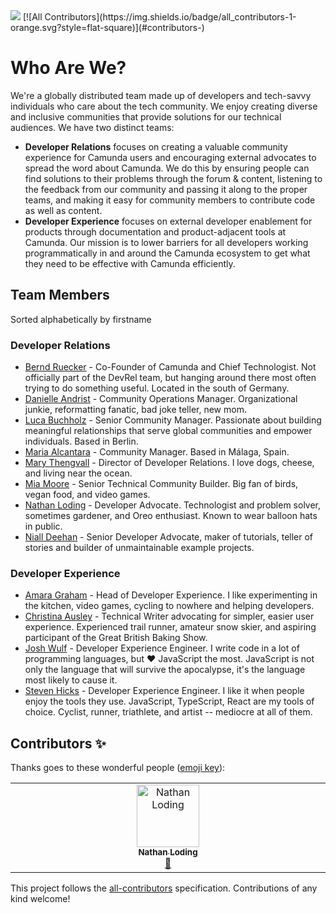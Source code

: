 <img src="https://img.shields.io/badge/Camunda%20DevRel%20Project-Created%20by%20the%20Camunda%20Developer%20Relations%20team-0Ba7B9">
<!-- ALL-CONTRIBUTORS-BADGE:START - Do not remove or modify this section -->
[![All Contributors](https://img.shields.io/badge/all_contributors-1-orange.svg?style=flat-square)](#contributors-)
<!-- ALL-CONTRIBUTORS-BADGE:END -->

# Who Are We?

We're a globally distributed team made up of developers and tech-savvy individuals who care about the tech community. We enjoy creating diverse and inclusive communities that provide solutions for our technical audiences. We have two distinct teams:
* **Developer Relations** focuses on creating a valuable community experience for Camunda users and encouraging external advocates to spread the word about Camunda. We do this by ensuring people can find solutions to their problems through the forum & content, listening to the feedback from our community and passing it along to the proper teams, and making it easy for community members to contribute code as well as content.
* **Developer Experience** focuses on external developer enablement for products through documentation and product-adjacent tools at Camunda. Our mission is to lower barriers for all developers working programmatically in and around the Camunda ecosystem to get what they need to be effective with Camunda efficiently.

## Team Members

Sorted alphabetically by firstname

### Developer Relations
* [Bernd Ruecker](https://github.com/berndruecker) - Co-Founder of Camunda and Chief Technologist. Not officially part of the DevRel team, but hanging around there most often trying to do something useful. Located in the south of Germany.
* [Danielle Andrist](https://www.linkedin.com/in/danielle-andrist/) - Community Operations Manager. Organizational junkie, reformatting fanatic, bad joke teller, new mom. 
* [Luca Buchholz](https://twitter.com/lucaceline_) - Senior Community Manager. Passionate about building meaningful relationships that serve global communities and empower individuals. Based in Berlin.
* [Maria Alcantara](https://twitter.com/maria_alcantara) - Community Manager. Based in Málaga, Spain.
* [Mary Thengvall](https://github.com/mary-grace) - Director of Developer Relations. I love dogs, cheese, and living near the ocean.
* [Mia Moore](https://github.com/xomiamoore) - Senior Technical Community Builder. Big fan of birds, vegan food, and video games.
* [Nathan Loding](https://github.com/nloding) - Developer Advocate. Technologist and problem solver, sometimes gardener, and Oreo enthusiast. Known to wear balloon hats in public.
* [Niall Deehan](https://github.com/NPDeehan) - Senior Developer Advocate, maker of tutorials, teller of stories and builder of unmaintainable example projects.

### Developer Experience

* [Amara Graham](https://github.com/akeller) - Head of Developer Experience. I like experimenting in the kitchen, video games, cycling to nowhere and helping developers.
* [Christina Ausley](https://github.com/christinaausley) - Technical Writer advocating for simpler, easier user experience. Experienced trail runner, amateur snow skier, and aspiring participant of the Great British Baking Show. 
* [Josh Wulf](https://github.com/jwulf) - Developer Experience Engineer. I write code in a lot of programming languages, but ♥️ JavaScript the most. JavaScript is not only the language that will survive the apocalypse, it's the language most likely to cause it.
* [Steven Hicks](https://github.com/pepopowitz) - Developer Experience Engineer. I like it when people enjoy the tools they use. JavaScript, TypeScript, React are my tools of choice. Cyclist, runner, triathlete, and artist -- mediocre at all of them. 

## Contributors ✨

Thanks goes to these wonderful people ([emoji key](https://allcontributors.org/docs/en/emoji-key)):

<!-- ALL-CONTRIBUTORS-LIST:START - Do not remove or modify this section -->
<!-- prettier-ignore-start -->
<!-- markdownlint-disable -->
<table>
  <tbody>
    <tr>
      <td align="center" valign="top" width="14.28%"><a href="http://www.loding.dev/"><img src="https://avatars.githubusercontent.com/u/328425?v=4?s=100" width="100px;" alt="Nathan Loding"/><br /><sub><b>Nathan Loding</b></sub></a><br /><a href="https://github.com/camunda-community-hub/devrel-team/commits?author=nloding" title="Documentation">📖</a></td>
    </tr>
  </tbody>
</table>

<!-- markdownlint-restore -->
<!-- prettier-ignore-end -->

<!-- ALL-CONTRIBUTORS-LIST:END -->

This project follows the [all-contributors](https://github.com/all-contributors/all-contributors) specification. Contributions of any kind welcome!